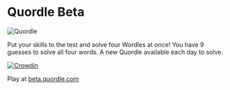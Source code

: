 # Quordle Beta

![Quordle](https://beta.quordle.com/quordle-banner-1200.png)

Put your skills to the test and solve four Wordles at once! You have 9 guesses to solve all four words. A new Quordle available each day to solve.

[![Crowdin](https://badges.crowdin.net/quordle/localized.svg)](https://crowdin.com/project/quordle)

Play at [beta.quordle.com](https://beta.quordle.com)
